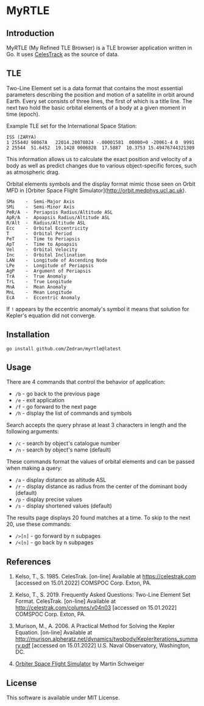 # MyRTLE

## Introduction

MyRTLE (My Refined TLE Browser) is a TLE browser application written in Go. It uses [CelesTrack](https://celestrak.com) as the source of data.

## TLE

Two-Line Element set is a data format that contains the most essential parameters describing the position and motion of a satellite in orbit around Earth. Every set consists of three lines, the first of which is a title line. The next two hold the basic orbital elements of a body at a given moment in time (epoch).

Example TLE set for the International Space Station:

```
ISS (ZARYA)             
1 25544U 98067A   22014.20078024 -.00001581  00000+0 -20061-4 0  9991
2 25544  51.6452  19.1428 0006828  17.5887  10.3753 15.49476744321309
```

This information allows us to calculate the exact position and velocity of a body as well as predict changes due to various object-specific forces, such as atmospheric drag.

Orbital elements symbols and the display format mimic those seen on Orbit MFD in \[Orbiter Space Flight Simulator](http://orbit.medphys.ucl.ac.uk).

```
SMa    -  Semi-Major Axis
SMi    -  Semi-Minor Axis
PeR/A  -  Periapsis Radius/Altitude ASL
ApR/A  -  Apoapsis Radius/Altitude ASL
R/Alt  -  Radius/Altitude ASL
Ecc    -  Orbital Eccentricity
T      -  Orbital Period
PeT    -  Time to Periapsis
ApT    -  Time to Apoapsis
Vel    -  Orbital Velocity
Inc    -  Orbital Inclination
LAN    -  Longitude of Ascending Node
LPe    -  Longitude of Periapsis
AgP    -  Argument of Periapsis
TrA    -  True Anomaly
TrL    -  True Longitude
MnA    -  Mean Anomaly
MnL    -  Mean Longitude
EcA    -  Eccentric Anomaly
```

If `!` appears by the eccentric anomaly's symbol it means that solution for Kepler's equation did not converge.

## Installation

```
go install github.com/Zedran/myrtle@latest
```

## Usage

There are 4 commands that control the behavior of application:

* `/b` - go back to the previous page
* `/e` - exit application
* `/f` - go forward to the next page
* `/h` - display the list of commands and symbols

Search accepts the query phrase at least 3 characters in length and the following arguments:

* `/c`  - search by object's catalogue number
* `/n`  - search by object's name (default)

These commands format the values of orbital elements and can be passed when making a query:

* `/a` - display distance as altitude ASL
* `/r` - display distance as radius from the center of the dominant body (default)
* `/p` - display precise values
* `/s` - display shortened values (default)

The results page displays 20 found matches at a time. To skip to the next 20, use these commands:

* `/>[n]` - go forward by n subpages
* `/<[n]` - go back by n subpages

## References

1. Kelso, T., S. 1985. CelesTrak. \[on-line] Available at https://celestrak.com \[accessed on 15.01.2022] COMSPOC Corp. Exton, PA.

2. Kelso, T., S. 2019. Frequently Asked Questions: Two-Line Element Set Format. CelesTrak. \[on-line] Available at http://celestrak.com/columns/v04n03 \[accessed on 15.01.2022] COMSPOC Corp. Exton, PA.

3. Murison, M., A. 2006. A Practical Method for Solving the Kepler Equation. \[on-line] Available at http://murison.alpheratz.net/dynamics/twobody/KeplerIterations_summary.pdf \[accessed on 15.01.2022] U.S. Naval Observatory, Washington, DC.

4. [Orbiter Space Flight Simulator](https://www.github.com/orbitersim/orbiter) by Martin Schweiger

## License

This software is available under MIT License.
